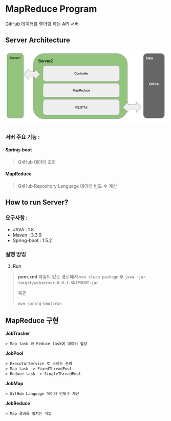 # MapReduce Program

GitHub 데이터를 렌더링 하는 API 서버

## Server Architecture

![Server2](https://github.com/JayStevency/JayStevency/blob/master/PortfolioProject1/Server2.png)


### 서버 주요 기능 :

#### Spring-boot
 > GitHub 데이터 조회 
 
#### MapReduce
 
 > GitHub Repository Language 데이터 빈도 수 계산

## How to run Server?

### 요구사항 :

- JAVA : 1.8 
- Maven : 3.3.9
- Spring-boot : 1.5.2

### 실행 방법

1. Run
    
>**pom.xml** 파일이 있는 경로에서 ```mvn clean package``` 후 ```java -jar target/webserver-0.0.1-SNAPSHOT.jar``` 
>
> 혹은
>
> ```mvn spring-boot:run```
 
## MapReduce 구현
 
  **JobTracker** 
  
    > Map task 와 Reduce task에 데이터 할당
      
  **JobPool**
    
    > ExecutorService 로 스레드 관리
    > Map task -> FixedThreadPool
    > Reduce task -> SingleThreadPool
    
  **JobMap**
  
    > GitHub Language 데이터 빈도수 계산

  **JobReduce**
  
    > Map 결과를 합치는 작업
  
